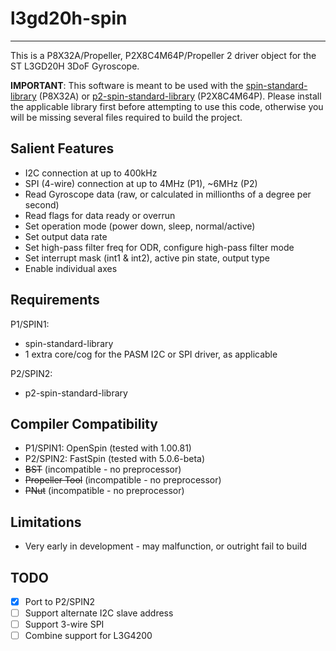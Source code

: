 # l3gd20h-spin 
--------------

This is a P8X32A/Propeller, P2X8C4M64P/Propeller 2 driver object for the ST L3GD20H 3DoF Gyroscope.

**IMPORTANT**: This software is meant to be used with the [spin-standard-library](https://github.com/avsa242/spin-standard-library) (P8X32A) or [p2-spin-standard-library](https://github.com/avsa242/p2-spin-standard-library) (P2X8C4M64P). Please install the applicable library first before attempting to use this code, otherwise you will be missing several files required to build the project.

## Salient Features

* I2C connection at up to 400kHz
* SPI (4-wire) connection at up to 4MHz (P1), ~6MHz (P2)
* Read Gyroscope data (raw, or calculated in millionths of a degree per second)
* Read flags for data ready or overrun
* Set operation mode (power down, sleep, normal/active)
* Set output data rate
* Set high-pass filter freq for ODR, configure high-pass filter mode
* Set interrupt mask (int1 & int2), active pin state, output type
* Enable individual axes

## Requirements

P1/SPIN1:
* spin-standard-library
* 1 extra core/cog for the PASM I2C or SPI driver, as applicable

P2/SPIN2:
* p2-spin-standard-library

## Compiler Compatibility

* P1/SPIN1: OpenSpin (tested with 1.00.81)
* P2/SPIN2: FastSpin (tested with 5.0.6-beta)
* ~~BST~~ (incompatible - no preprocessor)
* ~~Propeller Tool~~ (incompatible - no preprocessor)
* ~~PNut~~ (incompatible - no preprocessor)

## Limitations

* Very early in development - may malfunction, or outright fail to build

## TODO

- [x] Port to P2/SPIN2
- [ ] Support alternate I2C slave address
- [ ] Support 3-wire SPI
- [ ] Combine support for L3G4200
